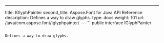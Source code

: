 ---
title: IGlyphPainter
second_title: Aspose.Font for Java API Reference
description: Defines a way to draw glyphs.
type: docs
weight: 101
url: /java/com.aspose.font/iglyphpainter/
---```
public interface IGlyphPainter
```

Defines a way to draw glyphs.
